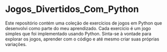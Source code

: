 # Jogos_Divertidos_Com_Python
Este repositório contém uma coleção de exercícios de jogos em Python que desenvolvi como parte do meu aprendizado. Cada exercício é um jogo simples que foi implementado usando Python. Sinta-se à vontade para explorar os jogos, aprender com o código e até mesmo criar suas próprias variações.
